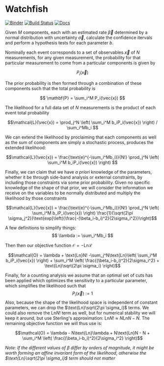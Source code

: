 # Watchfish

[![Binder](https://mybinder.org/badge_logo.svg)](https://mybinder.org/v2/gh/morganaskins/watchfish/master)
[![Build Status](https://travis-ci.com/MorganAskins/watchfish.svg?branch=master)](https://travis-ci.com/MorganAskins/watchfish)
[![Docs](https://img.shields.io/badge/docs-stable-blue.svg)](https://morganaskins.github.io/watchfish)

Given $M$ components, each with an estimated rate $\vec{\beta}$ determined by a
normal distribution with uncertainty $\vec{\sigma}$, calculate the confidence
itervals and perform a hypothesis tests for each parameter $b$.

Nominally each event corresponds to a set of observables $\vec{x}$ of $N$
measurements, for any given measurement, the probability for that particular
measurement to come from a particular components is given by

$$ P_i(\vec{x}) $$

The prior probability is then formed through a combination of these components
such that the total probability is 

$$ \mathbf{P} = \sum_i^M P_i(\vec{x}) $$

The likelihood for a full data set of $N$ measurements is the product of each
event total probability

$$\mathcal{L}(\vec{x}) = \prod_j^N \left( \sum_i^M b_iP_i(\vec{x}) \right) / \sum_i^Mb_i $$

We can extend the likelihood by proclaiming that each components as well as the
sum of components are simply a stochastic process, produces the extended
likelihood:

$$\mathcal{L}(\vec{x}) = \frac{\text{e}^{-\sum_i^Mb_i}}{N!} \prod_j^N \left( \sum_i^M b_iP_i(\vec{x}) \right) $$

Finally, we can claim that we have _a priori_ knowledge of the parameters,
whether it be through side-band analysis or external constraints, by including
those constraints via some prior probability. Given no specific knowledge of
the shape of that prior, we will consider the information we receive on the
variables to be normally distributed and multiply the likelihood by those
constraints

$$\mathcal{L}(\vec{x}) = \frac{\text{e}^{-\sum_i^Mb_i}}{N!} \prod_j^N \left( \sum_i^M b_iP_i(\vec{x}) \right) \frac{1}{\sqrt{2\pi \sigma_j^2}}\text{exp}\left({\frac{-(\beta_i-b_i)^2}{2\sigma_i^2}}\right)$$

A few definitions to simplify things:
$$ \lambda := \sum_i^Mb_i $$

Then then our objective function $\mathcal{O} = -\text{Ln}\mathcal{L}$

$$\mathcal{O} = \lambda + \text{Ln}N! -\sum_j^N\text{Ln}\left( \sum_i^M b_iP_i(\vec{x}) \right) + \sum_i^M \left( \frac{(\beta_i-b_i)^2}{2\sigma_i^2} + \text{Ln}\sqrt{2\pi \sigma_i} \right)$$

Finally, for a counting analysis we assume that an optimal set of cuts has been
applied which optimizes the sensitivity to a particular parameter, which
simplifies the likelihood such that
$$ P_i(\vec{x}) := 1 $$
Also, because the shape of the likelihood space is independent of constant
parameters, we can drop the $\text{Ln}\sqrt{2\pi \sigma_i}$ terms. We could
also remove the $\text{Ln}N!$ term as well, but for numerical stability we will
keep it around, but use Sterling's approximation: $\text{Ln}N! \approx
N\text{Ln}N - N$. The remaining objective function we will thus use is:

$$\mathcal{O} = \lambda - N\text{Ln}\lambda + N\text{Ln}N - N + \sum_i^M \left( \frac{(\beta_i-b_i)^2}{2\sigma_i^2} \right)$$

_Note: If the different values of $\beta$ differ by orders of magnitude, it
might be worth forming an affine invariant form of the likelihood, otherwise
the $\text{Ln}\sqrt{2\pi \sigma_i}$ term should not matter_
